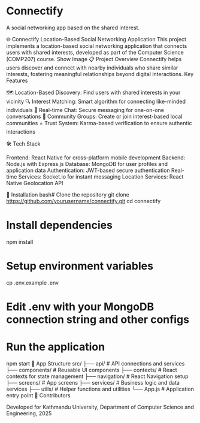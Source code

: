 # Connectify
A social networking app based on the shared interest.

🌐 Connectify
Location-Based Social Networking Application
This project implements a location-based social networking application that connects users with shared interests, developed as part of the Computer Science (COMP207) course.
Show Image
📋 Project Overview
Connectify helps users discover and connect with nearby individuals who share similar interests, fostering meaningful relationships beyond digital interactions.
Key Features

🗺️ Location-Based Discovery: Find users with shared interests in your vicinity
🔍 Interest Matching: Smart algorithm for connecting like-minded individuals
💬 Real-time Chat: Secure messaging for one-on-one conversations
👥 Community Groups: Create or join interest-based local communities
⭐ Trust System: Karma-based verification to ensure authentic interactions

🛠️ Tech Stack

Frontend: React Native for cross-platform mobile development
Backend: Node.js with Express.js
Database: MongoDB for user profiles and application data
Authentication: JWT-based secure authentication
Real-time Services: Socket.io for instant messaging
Location Services: React Native Geolocation API

🚀 Installation
bash# Clone the repository
git clone https://github.com/yourusername/connectify.git
cd connectify

# Install dependencies
npm install

# Setup environment variables
cp .env.example .env
# Edit .env with your MongoDB connection string and other configs

# Run the application
npm start
📱 App Structure
src/
├── api/            # API connections and services
├── components/     # Reusable UI components
├── contexts/       # React contexts for state management
├── navigation/     # React Navigation setup
├── screens/        # App screens
├── services/       # Business logic and data services
├── utils/          # Helper functions and utilities
└── App.js          # Application entry point
👥 Contributors


Developed for Kathmandu University, Department of Computer Science and Engineering, 2025
